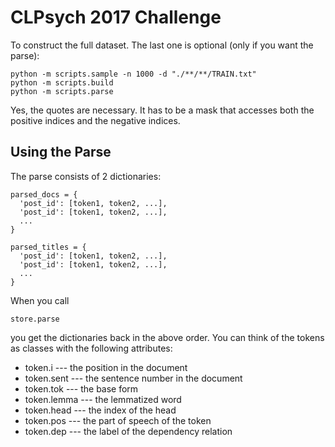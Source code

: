 # CLPsych 2017 Challenge

To construct the full dataset. The last one is optional (only if you want the parse):

```
python -m scripts.sample -n 1000 -d "./**/**/TRAIN.txt"
python -m scripts.build
python -m scripts.parse
```

Yes, the quotes are necessary. It has to be a mask that accesses both the
positive indices and the negative indices.

## Using the Parse

The parse consists of 2 dictionaries:

```
parsed_docs = {
  'post_id': [token1, token2, ...],
  'post_id': [token1, token2, ...],
  ...
}

parsed_titles = {
  'post_id': [token1, token2, ...],
  'post_id': [token1, token2, ...],
  ...
}
```

When you call

```
store.parse
```

you get the dictionaries back in the above order. You can think of the tokens as classes with the
following attributes:
- token.i --- the position in the document
- token.sent --- the sentence number in the document
- token.tok --- the base form
- token.lemma --- the lemmatized word
- token.head --- the index of the head
- token.pos --- the part of speech of the token
- token.dep --- the label of the dependency relation
